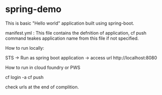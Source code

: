 # spring-demo

This is basic "Hello world" application built using spring-boot. 

manifest.yml : This file contains the defnition of application, cf push command teakes application name from this file if not specified.

How to run locally:

STS -> Run as spring boot application -> access url http://localhost:8080

How to run in cloud foundry or PWS 

cf login -a <apitarget>
cf push

check urls at the end of complition. 

